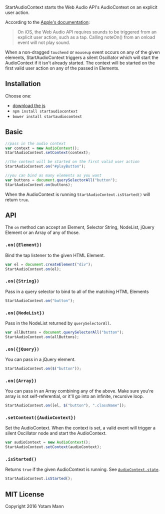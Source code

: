 StartAudioContext starts the Web Audio API's AudioContext on an explicit user action. 

According to the [Apple's documentation](https://developer.apple.com/library/safari/documentation/AudioVideo/Conceptual/Using_HTML5_Audio_Video/PlayingandSynthesizingSounds/PlayingandSynthesizingSounds.html): 
> On iOS, the Web Audio API requires sounds to be triggered from an explicit user action, such as a tap. Calling noteOn() from an onload event will not play sound.

When a non-dragged `touchend` or `mouseup` event occurs on any of the given elements, StartAudioContext triggers a silent Oscillator which will start the AudioContext if it isn't already started. The context will be started on the first valid user action on any of the passed in Elements.

## Installation

Choose one:

* [download the js](https://raw.githubusercontent.com/tambien/StartAudioContext/master/StartAudioContext.js)
* `npm install startaudiocontext`
* `bower install startaudiocontext`

## Basic

```javascript
//pass in the audio context
var context = new AudioContext();
StartAudioContext.setContext(context);

//the context will be started on the first valid user action
StartAudioContext.on("#playButton");

//you can bind as many elements as you want
var buttons = document.querySelectorAll("button");
StartAudioContext.on(buttons);
```

When the AudioContext is running `StartAudioContext.isStarted()` will return `true`.

## API

The `on` method can accept an Element, Selector String, NodeList, jQuery Element or an Array of any of those.

### `.on({Element})`

Bind the tap listener to the given HTML Element. 

```javascript
var el = document.createElement("div");
StartAudioContext.on(el);
```
### `.on({String})`

Pass in a query selector to bind to all of the matching HTML Elements

```javascript
StartAudioContext.on("button");
```

### `.on({NodeList})`

Pass in the NodeList returned by `querySelectorAll`. 

```javascript
var allButtons = document.querySelectorAll("button");
StartAudioContext.on(allButtons);
```

### `.on({jQuery})`

You can pass in a jQuery element. 

```javascript
StartAudioContext.on($("button"));
```

### `.on({Array})`

You can pass in an Array combining any of the above. Make sure you're array is not self-referential, or it'll go into an infinite, recursive loop. 

```javascript
StartAudioContext.on([el, $("button"), ".className"]);
```

### `.setContext({AudioContext})`

Set the AudioContext. When the context is set, a valid event will trigger a silent Oscillator node and start the AudioContext. 

```javascript
var audioContext = new AudioContext();
StartAudioContext.setContext(audioContext);
```

### `.isStarted()`

Returns `true` if the given AudioContext is running. See [`AudioContext.state`](https://developer.mozilla.org/en-US/docs/Web/API/AudioContext/state).

```javascript
StartAudioContext.isStarted();
```

## MIT License

Copyright 2016 Yotam Mann